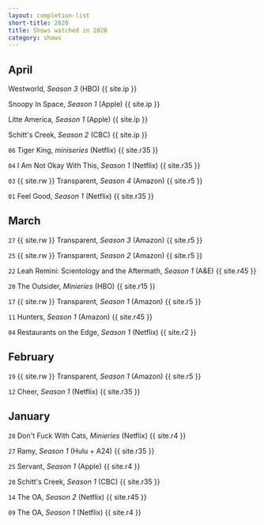 ```yaml
---
layout: completion-list
short-title: 2020
title: Shows watched in 2020
category: shows
---
```

## April
Westworld, _Season 3_ (HBO) {{ site.ip }}

Snoopy In Space, _Season 1_ (Apple) {{ site.ip }}

Litte America, _Season 1_ (Apple) {{ site.ip }}

Schitt's Creek, _Season 2_ (CBC) {{ site.ip }}

`06` Tiger King, _miniseries_ (Netflix) {{ site.r35 }}

`04` I Am Not Okay With This, _Season 1_ (Netflix) {{ site.r35 }}

`03` {{ site.rw }} Transparent, _Season 4_ (Amazon) {{ site.r5 }}

`01` Feel Good, _Season 1_ (Netflix) {{ site.r35 }}

## March
`27` {{ site.rw }} Transparent, _Season 3_ (Amazon) {{ site.r5 }}

`25` {{ site.rw }} Transparent, _Season 2_ (Amazon) {{ site.r5 }}

`22` Leah Remini: Scientology and the Aftermath, _Season 1_ (A&E) {{ site.r45 }}

`20` The Outsider, _Minieries_ (HBO) {{ site.r15 }}

`17` {{ site.rw }} Transparent, _Season 1_ (Amazon) {{ site.r5 }}

`11` Hunters, _Season 1_ (Amazon) {{ site.r45 }}

`04` Restaurants on the Edge, _Season 1_ (Netflix) {{ site.r2 }}

## February
`19` {{ site.rw }} Transparent, _Season 1_ (Amazon) {{ site.r5 }}

`12` Cheer, _Season 1_ (Netflix) {{ site.r35 }}

## January
`28` Don't Fuck With Cats, _Minieries_ (Netflix) {{ site.r4 }}

`27` Ramy, _Season 1_ (Hulu + A24) {{ site.r35 }}

`25` Servant, _Season 1_ (Apple) {{ site.r4 }}

`20` Schitt's Creek, _Season 1_ (CBC) {{ site.r35 }}

`14` The OA, _Season 2_ (Netflix) {{ site.r45 }}

`09` The OA, _Season 1_ (Netflix) {{ site.r4 }}